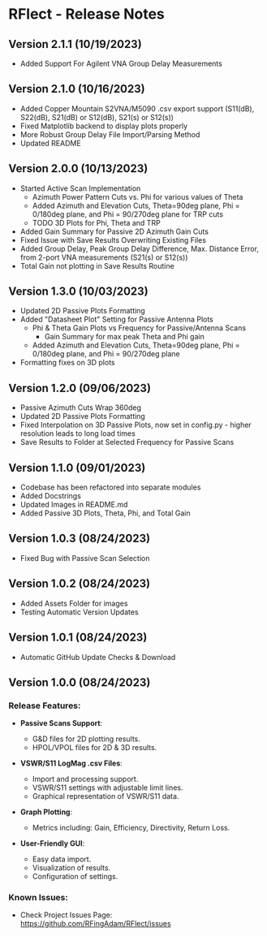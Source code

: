 # RFlect - Release Notes

## Version 2.1.1 (10/19/2023)
- Added Support For Agilent VNA Group Delay Measurements

## Version 2.1.0 (10/16/2023)
- Added Copper Mountain S2VNA/M5090 .csv export support (S11(dB), S22(dB), S21(dB) or S12(dB), S21(s) or S12(s))
- Fixed Matplotlib backend to display plots properly
- More Robust Group Delay File Import/Parsing Method
- Updated README

## Version 2.0.0 (10/13/2023)
- Started Active Scan Implementation
  - Azimuth Power Pattern Cuts vs. Phi for various values of Theta
  - Added Azimuth and Elevation Cuts, Theta=90deg plane, Phi = 0/180deg plane, and Phi = 90/270deg plane for TRP cuts
  - TODO 3D Plots for Phi, Theta and TRP
- Added Gain Summary for Passive 2D Azimuth Gain Cuts
- Fixed Issue with Save Results Overwriting Existing Files
- Added Group Delay, Peak Group Delay Difference, Max. Distance Error, from 2-port VNA measurements (S21(s) or S12(s))
- Total Gain not plotting in Save Results Routine

## Version 1.3.0 (10/03/2023)
- Updated 2D Passive Plots Formatting
- Added "Datasheet Plot" Setting for Passive Antenna Plots
  - Phi & Theta Gain Plots vs Frequency for Passive/Antenna Scans
    - Gain Summary for max peak Theta and Phi gain
  - Added Azimuth and Elevation Cuts, Theta=90deg plane, Phi = 0/180deg plane, and Phi = 90/270deg plane
- Formatting fixes on 3D plots

## Version 1.2.0 (09/06/2023)
- Passive Azimuth Cuts Wrap 360deg
- Updated 2D Passive Plots Formatting
- Fixed Interpolation on 3D Passive Plots, now set in config.py - higher resolution leads to long load times
- Save Results to Folder at Selected Frequency for Passive Scans

## Version 1.1.0 (09/01/2023)
- Codebase has been refactored into separate modules
- Added Docstrings
- Updated Images in README.md
- Added Passive 3D Plots, Theta, Phi, and Total Gain

## Version 1.0.3 (08/24/2023)
- Fixed Bug with Passive Scan Selection

## Version 1.0.2 (08/24/2023)
- Added Assets Folder for images
- Testing Automatic Version Updates

## Version 1.0.1 (08/24/2023)
- Automatic GitHub Update Checks & Download

## Version 1.0.0 (08/24/2023)

### Release Features:
- **Passive Scans Support**:
  - G&D files for 2D plotting results.
  - HPOL/VPOL files for 2D & 3D results.
  
- **VSWR/S11 LogMag .csv Files**:
  - Import and processing support.
  - VSWR/S11 settings with adjustable limit lines.
  - Graphical representation of VSWR/S11 data.

- **Graph Plotting**:
  - Metrics including: Gain, Efficiency, Directivity, Return Loss.

- **User-Friendly GUI**:
  - Easy data import.
  - Visualization of results.
  - Configuration of settings.

### Known Issues:
- Check Project Issues Page: 
  https://github.com/RFingAdam/RFlect/issues


